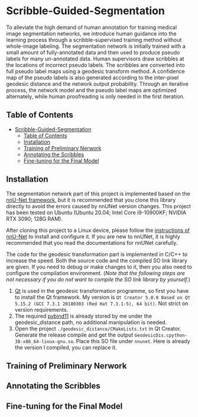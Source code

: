 # Scribble-Guided-Segmentation

To alleviate the high demand of human annotation for training medical image segmentation networks, we introduce human guidance into the learning process through a scribble-supervised training method without whole-image labeling. The segmentation network is initially trained with a small amount of fully-annotated data and then used to produce pseudo labels for many un-annotated data. Human supervisors draw scribbles at the locations of incorrect pseudo labels. The scribbles are converted into full pseudo label maps using a geodesic transform method. A confidence map of the pseudo labels is also generated according to the inter-pixel geodesic distance and the network output probability. Through an iterative process, the network model and the pseudo label maps are optimized alternately, while human proofreading is only needed in the first iteration.

## Table of Contents
- [Scribble-Guided-Segmentation](#scribble-guided-segmentation)
  - [Table of Contents](#table-of-contents)
  - [Installation](#installation)
  - [Training of Preliminary Nerwork](#training-of-preliminary-nerwork)
  - [Annotating the Scribbles](#annotating-the-scribbles)
  - [Fine-tuning for the Final Model](#fine-tuning-for-the-final-model)

## Installation

The segmentation network part of this project is implemented based on the [nnU-Net framework](https://github.com/MIC-DKFZ/nnunet), but it is recommended that you clone this library directly to avoid the errors caused by nnUNet version changes. This project has been tested on Ubuntu (Ubuntu 20.04; Intel Core i9-10900KF; NVIDIA RTX 3090; 128G RAM). 

After cloning this project to a Linux device, please follow the [instructions of nnU-Net](https://github.com/MIC-DKFZ/nnunet) to install and configure it. If you are new to nnUNet, it is highly recommended that you read the documentations for nnUNet carefully.

The code for the geodesic transformation part is implemented in C/C++ to increase the speed. Both the source code and the compiled SO link library are given. If you need to debug or make changes to it, then you also need to configure the compilation environment. (*Note that the following steps are not necessary if you do not want to compile the SO link library by yourself.*)
1. [Qt](https://www.qt.io/) is used in the geodesic transformation programme, so first you have to install the Qt framework. My version is `Qt Creator 5.0.0 Based on Qt 5.15.2 (GCC 7.3.1 20180303 (Red Hat 7.3.1-5), 64 bit)`. Not strict on version requirements.
2. The required [pybind11](https://github.com/pybind/pybind11) is already stored by me under the geodesic_distance path, no additional manipulation is needed.
3. Open the project `./geodesic_distance/CMakeLists.txt` in Qt Creator. Generate the release compile and get the output `GeodesicDis.cpython-38-x86_64-linux-gnu.so`. Place this SO file under `nnunet`. Here is already the version I compiled, you can replace it.

## Training of Preliminary Nerwork


## Annotating the Scribbles


## Fine-tuning for the Final Model